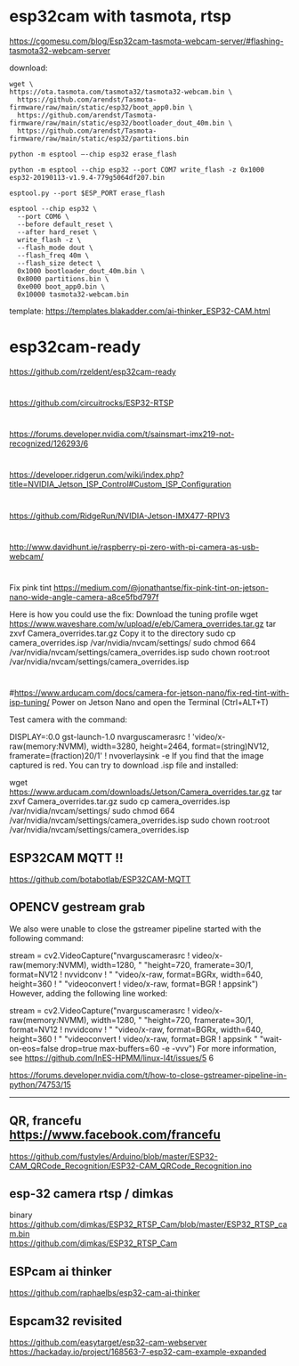 # esp32cam with tasmota, rtsp

https://cgomesu.com/blog/Esp32cam-tasmota-webcam-server/#flashing-tasmota32-webcam-server

download:
```
wget \
https://ota.tasmota.com/tasmota32/tasmota32-webcam.bin \
  https://github.com/arendst/Tasmota-firmware/raw/main/static/esp32/boot_app0.bin \
  https://github.com/arendst/Tasmota-firmware/raw/main/static/esp32/bootloader_dout_40m.bin \
  https://github.com/arendst/Tasmota-firmware/raw/main/static/esp32/partitions.bin
```

```
python -m esptool –-chip esp32 erase_flash

python -m esptool --chip esp32 --port COM7 write_flash -z 0x1000 esp32-20190113-v1.9.4-779g5064df207.bin

esptool.py --port $ESP_PORT erase_flash
```

```
esptool --chip esp32 \
  --port COM6 \
  --before default_reset \
  --after hard_reset \
  write_flash -z \
  --flash_mode dout \
  --flash_freq 40m \
  --flash_size detect \
  0x1000 bootloader_dout_40m.bin \
  0x8000 partitions.bin \
  0xe000 boot_app0.bin \
  0x10000 tasmota32-webcam.bin
```

template:
https://templates.blakadder.com/ai-thinker_ESP32-CAM.html

# esp32cam-ready
https://github.com/rzeldent/esp32cam-ready
#
https://github.com/circuitrocks/ESP32-RTSP
#
https://forums.developer.nvidia.com/t/sainsmart-imx219-not-recognized/126293/6
#
https://developer.ridgerun.com/wiki/index.php?title=NVIDIA_Jetson_ISP_Control#Custom_ISP_Configuration
#
https://github.com/RidgeRun/NVIDIA-Jetson-IMX477-RPIV3
#
http://www.davidhunt.ie/raspberry-pi-zero-with-pi-camera-as-usb-webcam/
#

Fix pink tint
https://medium.com/@jonathantse/fix-pink-tint-on-jetson-nano-wide-angle-camera-a8ce5fbd797f

Here is how you could use the fix:
Download the tuning profile
wget https://www.waveshare.com/w/upload/e/eb/Camera_overrides.tar.gz
tar zxvf Camera_overrides.tar.gz 
Copy it to the directory
sudo cp camera_overrides.isp /var/nvidia/nvcam/settings/
sudo chmod 664 /var/nvidia/nvcam/settings/camera_overrides.isp
sudo chown root:root /var/nvidia/nvcam/settings/camera_overrides.isp
#
#
#https://www.arducam.com/docs/camera-for-jetson-nano/fix-red-tint-with-isp-tuning/
Power on Jetson Nano and open the Terminal (Ctrl+ALT+T)

Test camera with the command:

DISPLAY=:0.0 gst-launch-1.0 nvarguscamerasrc ! 'video/x-raw(memory:NVMM), width=3280, height=2464, format=(string)NV12, framerate=(fraction)20/1' ! nvoverlaysink -e
If you find that the image captured is red. You can try to download .isp file and installed:

wget https://www.arducam.com/downloads/Jetson/Camera_overrides.tar.gz
tar zxvf Camera_overrides.tar.gz
sudo cp camera_overrides.isp /var/nvidia/nvcam/settings/
sudo chmod 664 /var/nvidia/nvcam/settings/camera_overrides.isp
sudo chown root:root /var/nvidia/nvcam/settings/camera_overrides.isp

## ESP32CAM MQTT !!
https://github.com/botabotlab/ESP32CAM-MQTT

## OPENCV gestream grab
We also were unable to close the gstreamer pipeline started with the following command:

stream = cv2.VideoCapture("nvarguscamerasrc ! video/x-raw(memory:NVMM), width=1280, "
                                       "height=720, framerate=30/1, format=NV12 ! nvvidconv ! "
                                       "video/x-raw, format=BGRx, width=640, height=360 ! "
                                       "videoconvert ! video/x-raw, format=BGR ! appsink")
However, adding the following line worked:

stream = cv2.VideoCapture("nvarguscamerasrc ! video/x-raw(memory:NVMM), width=1280, "
                                       "height=720, framerate=30/1, format=NV12 ! nvvidconv ! "
                                       "video/x-raw, format=BGRx, width=640, height=360 ! "
                                       "videoconvert ! video/x-raw, format=BGR ! appsink "
                                       "wait-on-eos=false drop=true max-buffers=60 -e -vvv")
For more information, see https://github.com/InES-HPMM/linux-l4t/issues/5 6

https://forums.developer.nvidia.com/t/how-to-close-gstreamer-pipeline-in-python/74753/15

--------------
## QR, francefu   https://www.facebook.com/francefu
https://github.com/fustyles/Arduino/blob/master/ESP32-CAM_QRCode_Recognition/ESP32-CAM_QRCode_Recognition.ino

## esp-32 camera rtsp / dimkas
binary  https://github.com/dimkas/ESP32_RTSP_Cam/blob/master/ESP32_RTSP_cam.bin  <br>
https://github.com/dimkas/ESP32_RTSP_Cam  <br>

## ESPcam ai thinker
https://github.com/raphaelbs/esp32-cam-ai-thinker
## Espcam32 revisited
https://github.com/easytarget/esp32-cam-webserver <br>
https://hackaday.io/project/168563-7-esp32-cam-example-expanded

